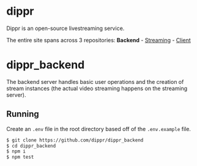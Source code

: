 # dippr
Dippr is an open-source livestreaming service.

The entire site spans across 3 repositories: **Backend** - [Streaming](https://github.com/dippr/dippr_streaming) - [Client](https://github.com/dippr/dippr_client)

# dippr_backend
The backend server handles basic user operations and the creation of stream instances (the actual video streaming happens on the streaming server).

## Running
Create an `.env` file in the root directory based off of the `.env.example` file.

```bash
$ git clone https://github.com/dippr/dippr_backend
$ cd dippr_backend
$ npm i
$ npm test
```